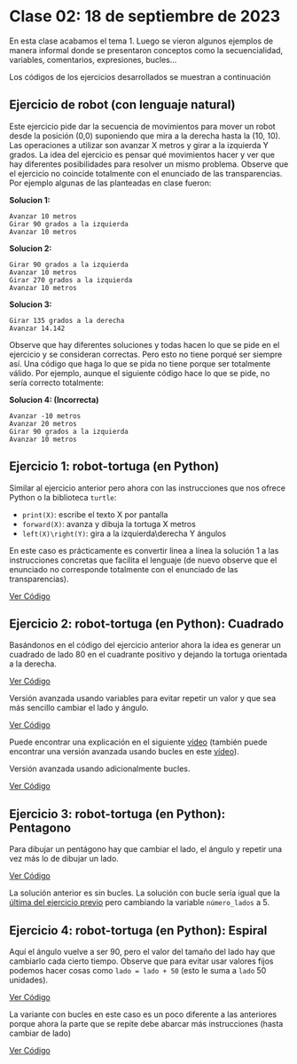 # Clase 02: 18 de septiembre de 2023

En esta clase acabamos el tema 1. Luego se vieron algunos ejemplos de manera informal donde se presentaron conceptos como la secuencialidad, variables, comentarios, expresiones, bucles...

Los códigos de los ejercicios desarrollados se muestran a continuación


## Ejercicio de robot (con lenguaje natural)

Este ejercicio pide dar la secuencia de movimientos para mover un robot desde la posición (0,0) suponiendo que mira a la derecha hasta la (10, 10). Las operaciones a utilizar son avanzar X metros y girar a la izquierda Y grados. La idea del ejercicio es pensar qué movimientos hacer y ver que hay diferentes posibilidades para resolver un mismo problema. Observe que el ejercicio no coincide totalmente con el enunciado de las transparencias. Por ejemplo algunas de las planteadas en clase fueron:

**Solucion 1:**
```
Avanzar 10 metros
Girar 90 grados a la izquierda
Avanzar 10 metros
```

**Solucion 2:**
```
Girar 90 grados a la izquierda
Avanzar 10 metros
Girar 270 grados a la izquierda
Avanzar 10 metros
```

**Solucion 3:**
```
Girar 135 grados a la derecha
Avanzar 14.142
```

Observe que hay diferentes soluciones y todas hacen lo que se pide en el ejercicio y se consideran correctas. Pero esto no tiene porqué ser siempre así. Una código que haga lo que se pida no tiene porque ser totalmente válido. Por ejemplo, aunque el siguiente código hace lo que se pide, no sería correcto totalmente:

**Solucion 4: (Incorrecta)**
```
Avanzar -10 metros
Avanzar 20 metros
Girar 90 grados a la izquierda
Avanzar 10 metros
```

## Ejercicio 1: robot-tortuga (en Python)

Similar al ejercicio anterior pero ahora con las instrucciones que nos ofrece Python o la biblioteca `turtle`:
* `print(X)`: escribe el texto X por pantalla
* `forward(X)`: avanza y dibuja la tortuga X metros
* `left(X)\right(Y)`: gira a la izquierda\derecha Y ángulos

En este caso es prácticamente es convertir linea a línea la solución 1 a las instrucciones concretas que facilita el lenguaje (de nuevo observe que el enunciado no corresponde totalmente con el enunciado de las transparencias). 

[Ver Código](t1e1.py)

## Ejercicio 2: robot-tortuga (en Python): Cuadrado

Basándonos en el código del ejercicio anterior ahora la idea es generar un cuadrado de lado 80 en el cuadrante positivo y dejando la tortuga orientada a la derecha. 

[Ver Código](t1e2.py)

Versión avanzada usando variables para evitar repetir un valor y que sea más sencillo cambiar el lado y ángulo.

[Ver Código](t1e2a.py)

Puede encontrar una explicación en el siguiente [vídeo](https://drive.google.com/file/d/1P3bCPyyhSbcXakGDfP9aREf0nd7l0B1n/view?usp=sharing) (también puede encontrar una versión avanzada usando bucles en este [vídeo](https://drive.google.com/file/d/1ctVIrjOlmCHxr6gybAtktecMyeczDZVG/view?usp=sharing)).

Versión avanzada usando adicionalmente bucles.

[Ver Código](t1e2b.py)

## Ejercicio 3: robot-tortuga (en Python): Pentagono

Para dibujar un pentágono hay que cambiar el lado, el ángulo y repetir una vez más lo de dibujar un lado.

[Ver Código](t1e3.py)

La solución anterior es sin bucles. La solución con bucle sería igual que la [última del ejercicio previo](t1e2b.py) pero cambiando la variable `número_lados` a 5.

## Ejercicio 4: robot-tortuga (en Python): Espiral

Aquí el ángulo vuelve a ser 90, pero el valor del tamaño del lado hay que cambiarlo cada cierto tiempo. Observe que para evitar usar valores fijos podemos hacer cosas como `lado = lado + 50` (esto le suma a `lado` 50 unidades).

[Ver Código](t1e4.py)

La variante con bucles en este caso es un poco diferente a las anteriores porque ahora la parte que se repite debe abarcar más instrucciones (hasta cambiar de lado)

[Ver Código](t1e4b.py)

